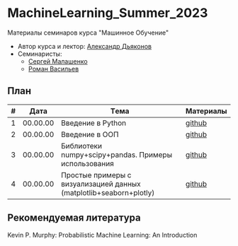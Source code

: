 # MachineLearning_Summer_2023
Материалы семинаров курса "Машинное Обучение"

* Автор курса и лектор: [Александр Дьяконов](https://github.com/Dyakonov)
* Семинаристы:
  * [Сергей Малашенко](https://github.com/SergeyMalashenko)
  * [Роман Васильев](https://github.com/RAVasiliev)
 
## План

|#  |Дата       |Tема                                                                |Материалы                                                            |
|---|-----------|--------------------------------------------------------------------|---------------------------------------------------------------------|
|1  | 00.00.00  | Введение в Python                                                  |[github](seminar_01/seminar_01.ipynb)                                |
|2  | 00.00.00  | Введение в ООП                                                     |[github](seminar_02/seminar_02.ipynb)                                |
|3  | 00.00.00  | Библиотеки numpy+scipy+pandas. Примеры использования               |[github](seminar_03/seminar_03.ipynb)                                |
|4  | 00.00.00  | Простые примеры c визуализацией данных (matplotlib+seaborn+plotly) |[github](seminar_04/seminar_04.ipynb)                                |

## Рекомендуемая литература
Kevin P. Murphy: Probabilistic Machine Learning: An Introduction
